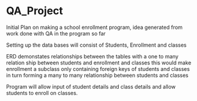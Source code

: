 # QA_Project

Initial Plan on making a school enrollment program, idea generated from work done with QA in the program so far

Setting up the data bases will consist of Students, Enrollment and classes

ERD demonstates relationships between the tables with a one to many relation ship between students and enrollment and classes
this would make enrollment a subclass only containing foreign keys of students and classes in turn forming a many to many relationship between students and classes

Program will allow input of student details and class details and allow students to enroll on classes.


